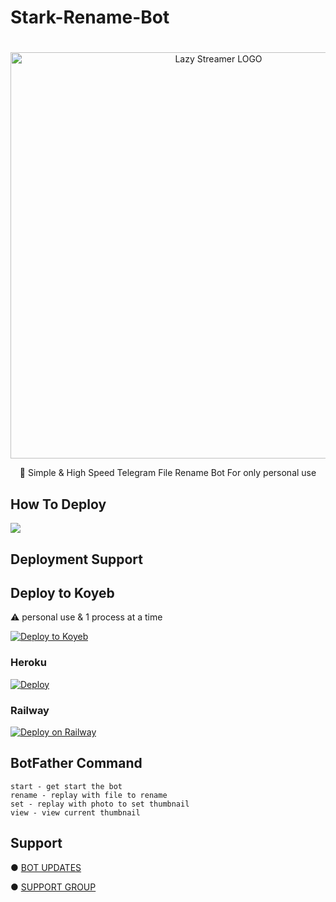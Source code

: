 # Stark-Rename-Bot 

<h1 align="center"></h1>
<p align="center"> 
 <img src="https://te.legra.ph/file/692821c070eca5ac53fe8.jpg" alt="Lazy Streamer LOGO" width="650">
  </a>
  
 <p align="center">
📝 Simple & High Speed Telegram File Rename Bot For only personal use 


## How To Deploy

<a href="https://youtu.be/oc847WvOUaI"><img src="https://img.shields.io/badge/Watch%20Tutorial%20On%20YouTube-red.svg?logo=Youtube"></a>                     

## Deployment Support


## Deploy to Koyeb

⚠️ personal use & 1 process at a time 

[![Deploy to Koyeb](https://www.koyeb.com/static/images/deploy/button.svg)](https://app.koyeb.com/deploy?type=git&repository=github.com/PrashantFiles1/renameOWN&env[BOT_TOKEN]&env[API_ID]&env[API_HASH]&env[ADMIN]&env[CAPTION]&env[THUMBNAIL]&run_command=python%20bot.py&branch=main&name=renamer)              

### Heroku

[![Deploy](https://www.herokucdn.com/deploy/button.svg)](https://heroku.com/deploy?template=https://github.com/ritheshrkrm/Simple-Rename-Bot)

### Railway

[![Deploy on Railway](https://railway.app/button.svg)](https://railway.app/new/template/g2VXFP)

## BotFather Command
```
start - get start the bot
rename - replay with file to rename
set - replay with photo to set thumbnail
view - view current thumbnail 
```


## Support

● [BOT UPDATES](https://t.me/rai_info17)

● [SUPPORT GROUP](https://t.me/raixchat)
